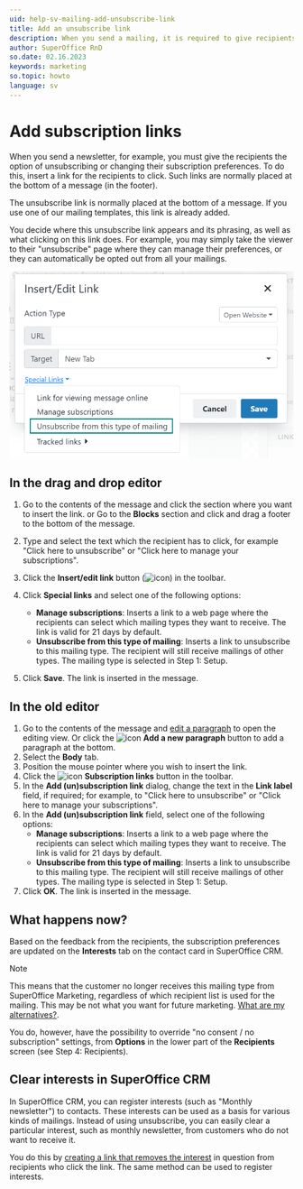 ```yaml
---
uid: help-sv-mailing-add-unsubscribe-link
title: Add an unsubscribe link
description: When you send a mailing, it is required to give recipients the option of unsubscribing. Learn how you can add an unsubscribe link to your mailing in this how-to guide.
author: SuperOffice RnD
so.date: 02.16.2023
keywords: marketing
so.topic: howto
language: sv
---
```


# Add subscription links

When you send a newsletter, for example, you must give the recipients the option of unsubscribing or changing their subscription preferences. To do this, insert a link for the recipients to click. Such links are normally placed at the bottom of a message (in the footer).

The unsubscribe link is normally placed at the bottom of a message. If you use one of our mailing templates, this link is already added.

You decide where this unsubscribe link appears and its phrasing, as well as what clicking on this link does. For example, you may simply take the viewer to their "unsubscribe" page where they can manage their preferences, or they can automatically be opted out from all your mailings.

![From the Insert/edit link symbol, click Special links and add your unsubscribe link -screenshot][img4]

## In the drag and drop editor

1. Go to the contents of the message and click the section where you want to insert the link.
    or
    Go to the **Blocks** section and click and drag a footer to the bottom of the message.

2. Type and select the text which the recipient has to click, for example "Click here to unsubscribe" or "Click here to manage your subscriptions".

3. Click the **Insert/edit link** button (![icon][img3]) in the toolbar.

4. Click **Special links** and select one of the following options:
    * **Manage subscriptions**: Inserts a link to a web page where the recipients can select which mailing types they want to receive. The link is valid for 21 days by default.
    * **Unsubscribe from this type of mailing**: Inserts a link to unsubscribe to this mailing type. The recipient will still receive mailings of other types. The mailing type is selected in Step 1: Setup.

5. Click **Save**. The link is inserted in the message.

## In the old editor

1. Go to the contents of the message and [edit a paragraph][1] to open the editing view.
    Or click the ![icon][img1] **Add a new paragraph** button to add a paragraph at the bottom.
2. Select the **Body** tab.
3. Position the mouse pointer where you wish to insert the link.
4. Click the ![icon][img2] **Subscription links** button in the toolbar.
5. In the **Add (un)subscription link** dialog, change the text in the **Link label** field, if required; for example, to "Click here to unsubscribe" or "Click here to manage your subscriptions".
6. In the **Add (un)subscription link** field, select one of the following options:
    * **Manage subscriptions**: Inserts a link to a web page where the recipients can select which mailing types they want to receive. The link is valid for 21 days by default.
    * **Unsubscribe from this type of mailing**: Inserts a link to unsubscribe to this mailing type. The recipient will still receive mailings of other types. The mailing type is selected in Step 1: Setup.
7. Click **OK**. The link is inserted in the message.

## What happens now?

Based on the feedback from the recipients, the subscription preferences are updated on the **Interests** tab on the contact card in SuperOffice CRM.

> [!NOTE]
> This means that the customer no longer receives this mailing type from SuperOffice Marketing, regardless of which recipient list is used for the mailing. This may be not what you want for future marketing. [What are my alternatives?][2].
>
> You do, however, have the possibility to override "no consent / no subscription" settings, from **Options** in the lower part of the **Recipients** screen (see Step 4: Recipients).

## <a id="clear-interests" />Clear interests in SuperOffice CRM

In SuperOffice CRM, you can register interests (such as "Monthly newsletter") to contacts. These interests can be used as a basis for various kinds of mailings. Instead of using unsubscribe, you can easily clear a particular interest, such as monthly newsletter, from customers who do not want to receive it.

You do this by [creating a link that removes the interest][4] in question from recipients who click the link. The same method can be used to register interests.

<!-- Referenced links -->
[1]: ../../../learn/edit-paragraph.md
[2]: ../../../tracked-links/learn/examples.md
[4]: ../../../tracked-links/learn/define-link-actions.md#interests

<!-- Referenced images -->
[img3]: ../../../../../media/icons/marketing-and-forms/link.png
[img1]: ../../../../../media/icons/marketing-and-forms/new-para.jpg
[img2]: ../../../../../media/icons/marketing-and-forms/link.png
[img4]: media/insert-edit-link-unsubscribe-mailing.png

